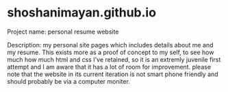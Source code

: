 # shoshanimayan.github.io
Project name: personal resume website

Description: my personal site pages which includes details about me and my resume. This exists more as a proof of concept to my self, to see how much how much html and css I've retained, so it is an extremly juvenile first attempt and I am aware that it has a lot of room for improvement. please note that the website in its current iteration is not smart phone friendly and should probably be via a computer moniter.
